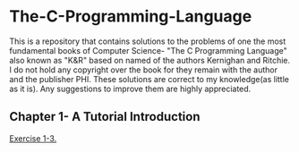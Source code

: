 # The-C-Programming-Language
This is a repository that contains solutions to the problems of one the most fundamental books of Computer Science- "The C Programming Language"
also known as "K&R" based on named of the authors Kernighan and Ritchie. I do not hold any copyright over the book for they remain with the author
and the publisher PHI. 
These solutions are correct to my knowledge(as little as it is). Any suggestions to improve them are highly appreciated.

## Chapter 1- A Tutorial Introduction
[Exercise 1-3.](Solutions/Exercise1_3.c)


